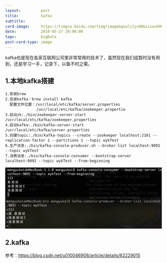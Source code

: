 ```yaml
---
layout:         post
title:          kafka
subtitle:       
card-image:     https://timgsa.baidu.com/timg?image&quality=80&size=b9999_10000&sec=1527439545812&di=dca1c7b4d7a7b9dbdfcd2f794e09693f&imgtype=0&src=http%3A%2F%2Fwww.liuhaihua.cn%2Fwp-content%2Fuploads%2F2016%2F08%2F20160525083516_2701.png
date:           2018-05-27 20:00:00
tags:           bigData
post-card-type: image
---
```


kafka也是现在各家互联网公司里非常常用的技术了，虽然现在我们组暂时没有用到，还是学习一手，记录下，以备不时之需。

## 1.本地kafka搭建
    1.安装brew
    2.安装kafka：brew install kafka
      配置文件位置：/usr/local/etc/kafka/server.properties
                  /usr/local/etc/kafka/zookeeper.propertie  
    3.启动zk:./bin/zookeeper-server-start /usr/local/etc/kafka/zookeeper.properties
    4.启动kafka:./bin/kafka-server-start /usr/local/etc/kafka/server.properties
    5.创建topic:./bin/kafka-topics --create --zookeeper localhost:2181 --replication-factor 1 --partitions 1 --topic wykTest
    6.生产消息:./bin/kafka-console-producer.sh --broker-list localhost:9092 --topic wykTest
    7.消费消息:./bin/kafka-console-consumer --bootstrap-server localhost:9092 --topic wykTest --from-beginning
    
   ![MacDown Screenshot](/assets/images/1529222633283.jpg)
    
    
    
## 2.kafka





参考：https://blog.csdn.net/u010046908/article/details/62229015